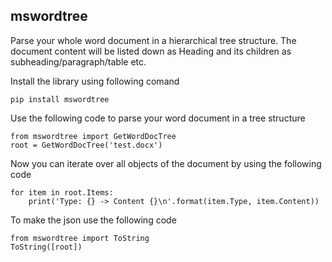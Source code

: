 ## mswordtree

Parse your whole word document in a hierarchical tree structure. The document content will be listed down as Heading and its children as subheading/paragraph/table etc.

Install the library using following comand

```
pip install mswordtree
```

Use the following code to parse your word document in a tree structure

```
from mswordtree import GetWordDocTree
root = GetWordDocTree('test.docx')
```
Now you can iterate over all objects of the document by using the following code

```
for item in root.Items:
    print('Type: {} -> Content {}\n'.format(item.Type, item.Content))
```

To make the json use the following code

```
from mswordtree import ToString
ToString([root])
```
